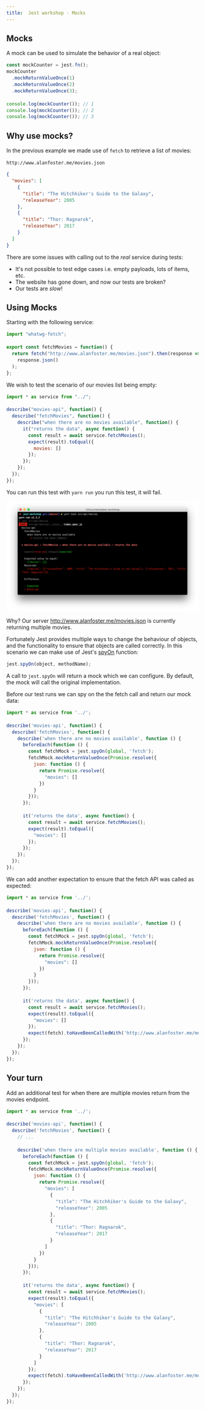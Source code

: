 ```yaml
---
title:  Jest workshop - Mocks
---
```


## Mocks

A mock can be used to simulate the behavior of a real object:

```javascript
const mockCounter = jest.fn();
mockCounter
  .mockReturnValueOnce(1)
  .mockReturnValueOnce(2)
  .mockReturnValueOnce(3);

console.log(mockCounter()); // 1
console.log(mockCounter()); // 2
console.log(mockCounter()); // 3
```

## Why use mocks?

In the previous example we made use of `fetch` to retrieve a list of movies:

`http://www.alanfoster.me/movies.json`

```json
{
  "movies": [
    {
      "title": "The Hitchhiker's Guide to the Galaxy",
      "releaseYear": 2005
    },
    {
      "title": "Thor: Ragnarok",
      "releaseYear": 2017
    }
  ]
}
```

There are some issues with calling out to the _real_ service during tests:

* It's not possible to test edge cases i.e. empty payloads, lots of items, etc.
* The website has gone down, and now our tests are broken?
* Our tests are _slow_!

## Using Mocks

Starting with the following service:

```javascript {"title": "src/api/movies/index.js"}
import "whatwg-fetch";

export const fetchMovies = function() {
  return fetch("http://www.alanfoster.me/movies.json").then(response =>
    response.json()
  );
};
```

We wish to test the scenario of our movies list being empty:

```javascript {"title": "src/api/movies/__tests__/index.spec.js"}
import * as service from "../";

describe("movies-api", function() {
  describe("fetchMovies", function() {
    describe("when there are no movies available", function() {
      it("returns the data", async function() {
        const result = await service.fetchMovies();
        expect(result).toEqual({
          movies: []
        });
      });
    });
  });
});
```

You can run this test with `yarn run` you run this test, it will fail.

![](./empty-comparison-failure.png "Example of tests returning the real list of movies, and not being equal to an empty array as expected")

Why? Our server http://www.alanfoster.me/movies.json is currently returning multiple movies.

Fortunately Jest provides multiple ways to change the behaviour of objects, and the functionality to ensure that objects are called correctly.
In this scenario we can make use of Jest's [spyOn](https://facebook.github.io/jest/docs/en/jest-object.html#jestspyonobject-methodname) function:

```javascript
jest.spyOn(object, methodName);
```

A call to `jest.spyOn` will return a mock which we can configure. By default, the mock will call the original implementation.

Before our test runs we can spy on the the fetch call and return our mock data:

```javascript {"highlight": "6-15"}
import * as service from '../';

describe('movies-api', function() {
  describe('fetchMovies', function() {
    describe('when there are no movies available', function () {
      beforeEach(function () {
        const fetchMock = jest.spyOn(global, 'fetch');
        fetchMock.mockReturnValueOnce(Promise.resolve({
          json: function () {
            return Promise.resolve({
              "movies": []
            })
          }
        }));
      });

      it('returns the data', async function() {
        const result = await service.fetchMovies();
        expect(result).toEqual({
          "movies": []
        });
      });
    });
  });
});
```

We can add another expectation to ensure that the fetch API was called as expected:

```javascript {"highlight": "22"}
import * as service from '../';

describe('movies-api', function() {
  describe('fetchMovies', function() {
    describe('when there are no movies available', function () {
      beforeEach(function () {
        const fetchMock = jest.spyOn(global, 'fetch');
        fetchMock.mockReturnValueOnce(Promise.resolve({
          json: function () {
            return Promise.resolve({
              "movies": []
            })
          }
        }));
      });

      it('returns the data', async function() {
        const result = await service.fetchMovies();
        expect(result).toEqual({
          "movies": []
        });
        expect(fetch).toHaveBeenCalledWith('http://www.alanfoster.me/movies.json');
      });
    });
  });
});
```

## Your turn

Add an additional test for when there are multiple movies return from the movies endpoint.

```javascript {"hasSpoilers": true}
import * as service from '../';

describe('movies-api', function() {
  describe('fetchMovies', function() {
    // ...

    describe('when there are multiple movies available', function () {
      beforeEach(function () {
        const fetchMock = jest.spyOn(global, 'fetch');
        fetchMock.mockReturnValueOnce(Promise.resolve({
          json: function () {
            return Promise.resolve({
              "movies": [
                {
                  "title": "The Hitchhiker's Guide to the Galaxy",
                  "releaseYear": 2005
                },
                {
                  "title": "Thor: Ragnarok",
                  "releaseYear": 2017
                }
              ]
            })
          }
        }));
      });

      it('returns the data', async function() {
        const result = await service.fetchMovies();
        expect(result).toEqual({
          "movies": [
            {
              "title": "The Hitchhiker's Guide to the Galaxy",
              "releaseYear": 2005
            },
            {
              "title": "Thor: Ragnarok",
              "releaseYear": 2017
            }
          ]
        });
        expect(fetch).toHaveBeenCalledWith('http://www.alanfoster.me/movies.json');
      });
    });
  });
});
```
